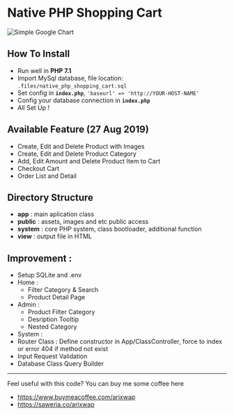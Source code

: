 # Native PHP Shopping Cart
![Simple Google Chart](https://raw.githubusercontent.com/arixwap/native-php-shopping-cart/master/public/images/example.png)

## How To Install
- Run well in **PHP 7.1**
- Import MySql database, file location: `.files/native_php_shopping_cart.sql`
- Set config in **`index.php`**, `'baseurl' => 'http://YOUR-HOST-NAME'`
- Config your database connection in **`index.php`**
- All Set Up !

## Available Feature (27 Aug 2019)
- Create, Edit and Delete Product with Images
- Create, Edit and Delete Product Category
- Add, Edit Amount and Delete Product Item to Cart
- Checkout Cart
- Order List and Detail

## Directory Structure
- **app** : main aplication class
- **public** : assets, images and etc public access
- **system** : core PHP system, class bootloader, additional function
- **view** : output file in HTML

## Improvement :
- Setup SQLite and .env
- Home :
  - Filter Category & Search
  - Product Detail Page
- Admin :
  - Product Filter Category
  - Desription Tooltip
  - Nested Category
- System :
 - Router Class : Define constructor in App/ClassController, force to index or error 404 if method not exist
 - Input Request Validation
 - Database Class Query Builder

---

Feel useful with this code? You can buy me some coffee here
- https://www.buymeacoffee.com/arixwap
- https://saweria.co/arixwap
